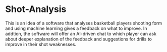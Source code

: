 # Shot-Analysis
This is an idea of a software that analyses basketball players shooting form and using machine learning gives a feedback on what to improve. In addtion, the software will offer an AI-driven chat to which player can ask about deeper explanation of the feedback and suggestions for drills to improve in their shot weaknesses.
